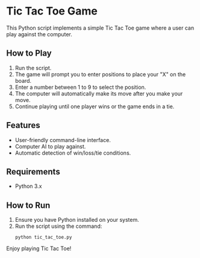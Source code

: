 # Tic Tac Toe Game

This Python script implements a simple Tic Tac Toe game where a user can play against the computer.

## How to Play

1. Run the script.
2. The game will prompt you to enter positions to place your "X" on the board.
3. Enter a number between 1 to 9 to select the position.
4. The computer will automatically make its move after you make your move.
5. Continue playing until one player wins or the game ends in a tie.

## Features

- User-friendly command-line interface.
- Computer AI to play against.
- Automatic detection of win/loss/tie conditions.

## Requirements

- Python 3.x

## How to Run

1. Ensure you have Python installed on your system.
2. Run the script using the command:
   ```
   python tic_tac_toe.py
   ```

Enjoy playing Tic Tac Toe!
```
